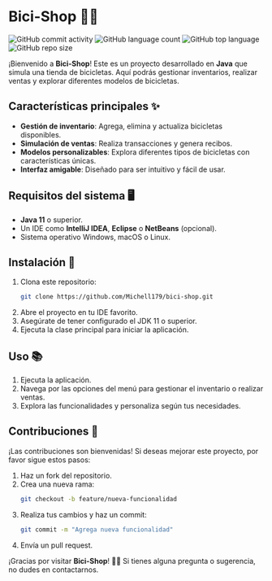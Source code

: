 # Bici-Shop 🚴‍♂️

![GitHub commit activity](https://img.shields.io/github/commit-activity/t/Michell179/bici-shop) ![GitHub language count](https://img.shields.io/github/languages/count/Michell179/bici-shop?color=red) ![GitHub top language](https://img.shields.io/github/languages/top/Michell179/bici-shop?color=) ![GitHub repo size](https://img.shields.io/github/repo-size/Michell179/bici-shop?color=orange)

¡Bienvenido a **Bici-Shop**! Este es un proyecto desarrollado en **Java** que simula una tienda de bicicletas. Aquí podrás gestionar inventarios, realizar ventas y explorar diferentes modelos de bicicletas.

## Características principales ✨

- **Gestión de inventario**: Agrega, elimina y actualiza bicicletas disponibles.
- **Simulación de ventas**: Realiza transacciones y genera recibos.
- **Modelos personalizables**: Explora diferentes tipos de bicicletas con características únicas.
- **Interfaz amigable**: Diseñado para ser intuitivo y fácil de usar.

## Requisitos del sistema 🖥️

- **Java 11** o superior.
- Un IDE como **IntelliJ IDEA**, **Eclipse** o **NetBeans** (opcional).
- Sistema operativo Windows, macOS o Linux.

## Instalación 🚀

1. Clona este repositorio:
    ```bash
    git clone https://github.com/Michell179/bici-shop.git
    ```
2. Abre el proyecto en tu IDE favorito.
3. Asegúrate de tener configurado el JDK 11 o superior.
4. Ejecuta la clase principal para iniciar la aplicación.

## Uso 📚

1. Ejecuta la aplicación.
2. Navega por las opciones del menú para gestionar el inventario o realizar ventas.
3. Explora las funcionalidades y personaliza según tus necesidades.

## Contribuciones 🤝

¡Las contribuciones son bienvenidas! Si deseas mejorar este proyecto, por favor sigue estos pasos:

1. Haz un fork del repositorio.
2. Crea una nueva rama:
    ```bash
    git checkout -b feature/nueva-funcionalidad
    ```
3. Realiza tus cambios y haz un commit:
    ```bash
    git commit -m "Agrega nueva funcionalidad"
    ```
4. Envía un pull request.


¡Gracias por visitar **Bici-Shop**! 🚴‍♀️ Si tienes alguna pregunta o sugerencia, no dudes en contactarnos.